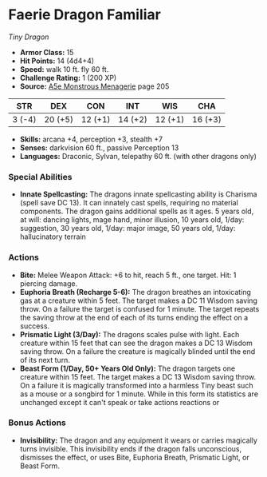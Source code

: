 # Faerie Dragon Familiar

*Tiny* *Dragon*

- **Armor Class:** 15
- **Hit Points:** 14 (4d4+4)
- **Speed:** walk 10 ft. fly 60 ft.
- **Challenge Rating:** 1 (200 XP)
- **Source:** [A5e Monstrous Menagerie](https://enpublishingrpg.com/products/level-up-monstrous-menagerie-a5e) page 205

| STR | DEX | CON | INT | WIS | CHA |
| --- | --- | --- | --- | --- | --- |
| 3 (-4) | 20 (+5) | 12 (+1) | 14 (+2) | 12 (+1) | 16 (+3) |

- **Skills:** arcana +4, perception +3, stealth +7
- **Senses:** darkvision 60 ft., passive Perception 13
- **Languages:** Draconic, Sylvan, telepathy 60 ft. (with other dragons only)

### Special Abilities

- **Innate Spellcasting:** The dragons innate spellcasting ability is Charisma (spell save DC 13). It can innately cast spells, requiring no material components. The dragon gains additional spells as it ages. 5 years old, at will: dancing lights, mage hand, minor illusion, 10 years old, 1/day: suggestion, 30 years old, 1/day: major image, 50 years old, 1/day: hallucinatory terrain

### Actions

- **Bite:** Melee Weapon Attack: +6 to hit, reach 5 ft., one target. Hit: 1 piercing damage.
- **Euphoria Breath (Recharge 5-6):** The dragon breathes an intoxicating gas at a creature within 5 feet. The target makes a DC 11 Wisdom saving throw. On a failure  the target is confused for 1 minute. The target repeats the saving throw at the end of each of its turns  ending the effect on a success.
- **Prismatic Light (3/Day):** The dragons scales pulse with light. Each creature within 15 feet that can see the dragon makes a DC 13 Wisdom saving throw. On a failure  the creature is magically blinded until the end of its next turn.
- **Beast Form (1/Day, 50+ Years Old Only):** The dragon targets one creature within 15 feet. The target makes a DC 13 Wisdom saving throw. On a failure  it is magically transformed into a harmless Tiny beast  such as a mouse or a songbird  for 1 minute. While in this form  its statistics are unchanged  except it can't speak or take actions  reactions  or

### Bonus Actions

- **Invisibility:** The dragon and any equipment it wears or carries magically turns invisible. This invisibility ends if the dragon falls unconscious, dismisses the effect, or uses Bite, Euphoria Breath, Prismatic Light, or Beast Form.


